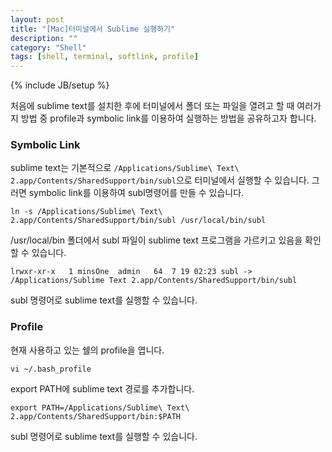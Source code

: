 ```yaml
---
layout: post
title: "[Mac]터미널에서 Sublime 실행하기"
description: ""
category: "Shell"
tags: [shell, terminal, softlink, profile]
---
```

{% include JB/setup %}

처음에 sublime text를 설치한 후에 터미널에서 폴더 또는 파일을 열려고 할 때 여러가지 방법 중 profile과 symbolic link를 이용하여 실행하는 방법을 공유하고자 합니다.

### Symbolic Link

sublime text는 기본적으로 `/Applications/Sublime\ Text\ 2.app/Contents/SharedSupport/bin/subl`으로 터미널에서 실행할 수 있습니다. 그러면 symbolic link를 이용하여 subl명령어를 만들 수 있습니다.

	ln -s /Applications/Sublime\ Text\ 2.app/Contents/SharedSupport/bin/subl /usr/local/bin/subl

/usr/local/bin 폴더에서 subl 파일이 sublime text 프로그램을 가르키고 있음을 확인할 수 있습니다.

	lrwxr-xr-x   1 minsOne  admin   64  7 19 02:23 subl -> /Applications/Sublime Text 2.app/Contents/SharedSupport/bin/subl

subl 명령어로 sublime text를 실행할 수 있습니다.

### Profile

현재 사용하고 있는 쉘의 profile을 엽니다.

`vi ~/.bash_profile`

export PATH에 sublime text 경로를 추가합니다.

	export PATH=/Applications/Sublime\ Text\ 2.app/Contents/SharedSupport/bin:$PATH

subl 명령어로 sublime text를 실행할 수 있습니다.